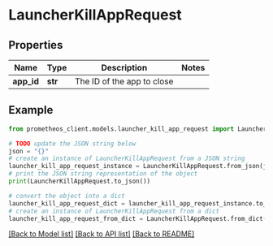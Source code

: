 # LauncherKillAppRequest


## Properties

Name | Type | Description | Notes
------------ | ------------- | ------------- | -------------
**app_id** | **str** | The ID of the app to close | 

## Example

```python
from prometheos_client.models.launcher_kill_app_request import LauncherKillAppRequest

# TODO update the JSON string below
json = "{}"
# create an instance of LauncherKillAppRequest from a JSON string
launcher_kill_app_request_instance = LauncherKillAppRequest.from_json(json)
# print the JSON string representation of the object
print(LauncherKillAppRequest.to_json())

# convert the object into a dict
launcher_kill_app_request_dict = launcher_kill_app_request_instance.to_dict()
# create an instance of LauncherKillAppRequest from a dict
launcher_kill_app_request_from_dict = LauncherKillAppRequest.from_dict(launcher_kill_app_request_dict)
```
[[Back to Model list]](../README.md#documentation-for-models) [[Back to API list]](../README.md#documentation-for-api-endpoints) [[Back to README]](../README.md)


